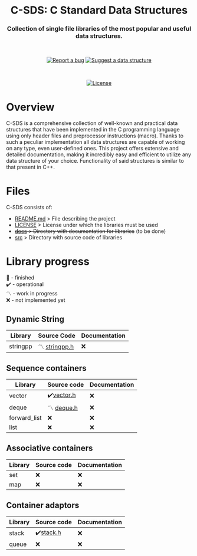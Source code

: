<div align="center">
	<h1>C-SDS: C Standard Data Structures</h1>
	<h3>Collection of single file libraries of the most popular and useful data structures.</h3>

  <br>
  
  [![Report a bug][issue-badge]][issue-link]
  [![Suggest a data structure][feature-badge]][feature-link]
  
  <br>
  
  [![License][license-badge]][license-link]

</div>

# Overview
C-SDS is a comprehensive collection of well-known and practical data structures that have been implemented in the C programming language using only header files and preprocessor instructions (macro). Thanks to such a peculiar implementation all data structures are capable of working on any type, even user-defined ones. This project offers extensive and detailed documentation, making it incredibly easy and efficient to utilize any data structure of your choice. Functionality of said structures is similar to that present in C++.

# Files
C-SDS consists of:
* [README.md][readme-link] > File describing the project
* [LICENSE][license-link] > License under which the libraries must be used
* ~~[docs][docs-link] > Directory with documentation for libraries~~ (to be done)
* [src][src-link] > Directory with source code of libraries

# Library progress
💎 - finished <br >
✔️ - operational <br > 
〽️ - work in progress <br > 
❌ - not implemented yet

## Dynamic String
| Library | Source Code | Documentation
| ------- | ----------- | -------------
| stringpp | 〽️ [stringpp.h][stringpp.h-link] | ❌          

## Sequence containers
| Library | Source code | Documentation 
| ------- | ----------- | -------------
| vector  | ✔️[vector.h][vector.h-link] | ❌
| deque   | 〽️ [deque.h][deque.h-link] | ❌
| forward_list | ❌         | ❌
| list | ❌         | ❌

## Associative containers
| Library | Source code | Documentation 
| ------- | ----------- | -------------
| set     |  ❌         | ❌
| map     |  ❌         | ❌

## Container adaptors
| Library | Source code | Documentation 
| ------- | ----------- | -------------
| stack   | ✔️[stack.h][stack.h-link] | ❌
| queue   | ❌         | ❌

[issue-link]: https://github.com/PogSmok/C-SDS/issues
[feature-link]: https://github.com/PogSmok//C-SDS/discussions/categories/ideas
[license-link]: https://github.com/PogSmok//C-SDS/blob/master/LICENSE
[readme-link]: https://github.com/PogSmok/C-SDS/blob/master/README.md
[docs-link]: https://github.com/PogSmok/C-SDS/tree/master/docs
[src-link]: https://github.com/PogSmok/C-SDS/tree/master/src
[stringpp.h-link]: https://github.com/PogSmok/C-SDS/blob/master/src/stringpp.h
[vector.h-link]: https://github.com/PogSmok/C-SDS/blob/master/src/vector.h
[vector.md-link]: https://github.com/PogSmok/C-SDS/blob/master/docs/vector.md
[stack.h-link]: https://github.com/PogSmok/C-SDS/blob/master/src/stack.h
[stack.md-link]: https://github.com/PogSmok/C-SDS/blob/master/docs/stack.md
[deque.h-link]: https://github.com/PogSmok/C-SDS/blob/master/src/deque.h

[issue-badge]: https://img.shields.io/badge/%F0%9F%91%BE-Report%20a%20bug-%23a8161b?style=for-the-badge&labelColor=%23ab5053
[feature-badge]: https://img.shields.io/badge/%F0%9F%92%A1-Suggest%20a%20feature-%2300d1ca?style=for-the-badge&labelColor=%23c8f7f6
[license-badge]: https://img.shields.io/badge/Apache%202.0-red?style=for-the-badge&label=License
